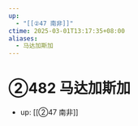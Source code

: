 ```yaml
---
up:
  - "[[②47 南非]]"
ctime: 2025-03-01T13:17:35+08:00
aliases:
  - 马达加斯加
---
```


# ②482 马达加斯加

- up: [[②47 南非]]
